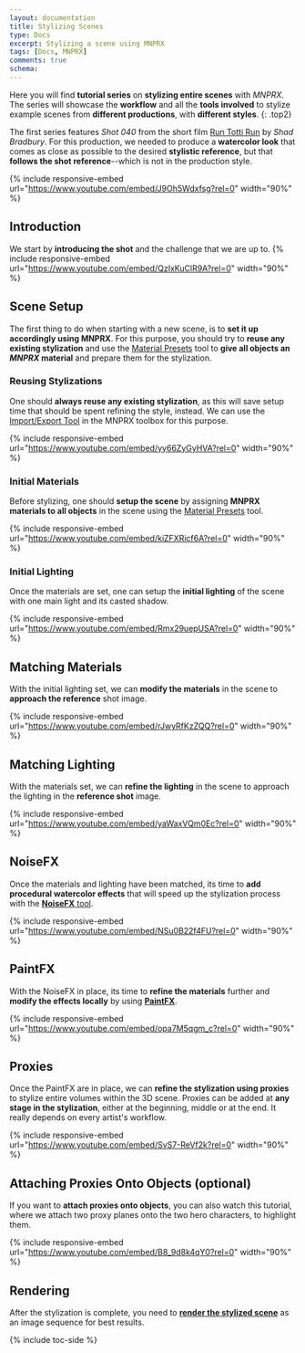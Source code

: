 ```yaml
---
layout: documentation
title: Stylizing Scenes
type: Docs
excerpt: Stylizing a scene using MNPRX
tags: [Docs, MNPRX]
comments: true
schema:
---
```


Here you will find **tutorial series** on **stylizing entire scenes** with _MNPRX_. The series will showcase the **workflow** and all the **tools involved** to stylize example scenes from **different productions**, with **different styles**.
{: .top2}

The first series features _Shot 040_ from the short film [Run Totti Run](http://runtottirun.com) by _Shad Bradbury_. For this production, we needed to produce a **watercolor look** that comes as close as possible to the desired **stylistic reference**, but that **follows the shot reference**--which is not in the production style.

{% include responsive-embed url="https://www.youtube.com/embed/J9Oh5Wdxfsg?rel=0" width="90%" %}

## Introduction
We start by **introducing the shot** and the challenge that we are up to.
{% include responsive-embed url="https://www.youtube.com/embed/QzIxKuClR9A?rel=0" width="90%" %}

## Scene Setup
The first thing to do when starting with a new scene, is to **set it up accordingly using MNPRX**. For this purpose, you should try to **reuse any existing stylization** and use the [Material Presets](../material-presets) tool to **give all objects an _MNPRX_ material** and prepare them for the stylization.

### Reusing Stylizations
One should **always reuse any existing stylization**, as this will save setup time that should be spent refining the style, instead. We can use the [Import/Export Tool](../import-export/) in the MNPRX toolbox for this purpose.

{% include responsive-embed url="https://www.youtube.com/embed/yy66ZyGyHVA?rel=0" width="90%" %}

### Initial Materials
Before stylizing, one should **setup the scene** by assigning **MNPRX materials to all objects** in the scene using the [Material Presets](../material-presets) tool.

{% include responsive-embed url="https://www.youtube.com/embed/kiZFXRicf6A?rel=0" width="90%" %}

### Initial Lighting
Once the materials are set, one can setup the **initial lighting** of the scene with one main light and its casted shadow.

{% include responsive-embed url="https://www.youtube.com/embed/Rmx29uepUSA?rel=0" width="90%" %}

## Matching Materials
With the initial lighting set, we can **modify the materials** in the scene to **approach the reference** shot image.

{% include responsive-embed url="https://www.youtube.com/embed/rJwyRfKzZQQ?rel=0" width="90%" %}

## Matching Lighting
With the materials set, we can **refine the lighting** in the scene to approach the lighting in the **reference shot** image.

{% include responsive-embed url="https://www.youtube.com/embed/yaWaxVQm0Ec?rel=0" width="90%" %}

## NoiseFX
Once the materials and lighting have been matched, its time to **add procedural watercolor effects** that will speed up the stylization process with the [**NoiseFX** tool](../noisefx/).

{% include responsive-embed url="https://www.youtube.com/embed/NSu0B22f4FU?rel=0" width="90%" %}

## PaintFX
With the NoiseFX in place, its time to **refine the materials** further and **modify the effects locally** by using [**PaintFX**](../paintfx/).

{% include responsive-embed url="https://www.youtube.com/embed/opa7M5qgm_c?rel=0" width="90%" %}

## Proxies
Once the PaintFX are in place, we can **refine the stylization using proxies** to stylize entire volumes within the 3D scene.
Proxies can be added at **any stage in the stylization**, either at the beginning, middle or at the end. It really depends on every artist's workflow.

{% include responsive-embed url="https://www.youtube.com/embed/SvS7-ReVf2k?rel=0" width="90%" %}

## Attaching Proxies Onto Objects (optional)
If you want to **attach proxies onto objects**, you can also watch this tutorial, where we attach two proxy planes onto the two hero characters, to highlight them.

{% include responsive-embed url="https://www.youtube.com/embed/B8_9d8k4qY0?rel=0" width="90%" %}

## Rendering
After the stylization is complete, you need to [**render the stylized scene**](../rendering-scene/) as an image sequence for best results.

{% include toc-side %}
